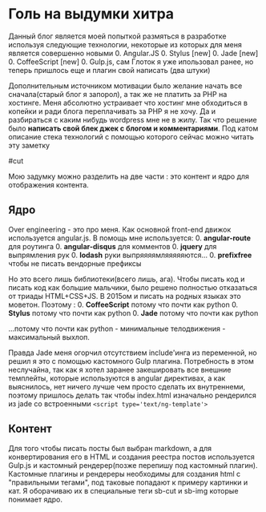 Голь на выдумки хитра
=====================

Данный блог является моей попыткой размяться в разработке используя следующие технологии, некоторые из которых для меня является
совершенно новыми
0. Angular.JS
0. Stylus [new]
0. Jade [new]
0. CoffeeScript [new]
0. Gulp.js, сам Глоток я уже ипользовал ранее, но теперь пришлось еще и плагин свой написать (два штуки)

Дополнительным источником мотивации было желание начать все сначала(старый блог я запорол), а так же не платить за PHP на
хостинге. Меня абсолютно устраивает что хостинг мне обходиться в копейки и ради блога переплачивать за PHP я не хочу.
Да и разбираться с каким нибудь wordpress мне не в жилу. Так что решение было **написать свой блек джек с
блогом и комментариями**. Под катом описание стека технологий с помощью которого сейчас можно читать эту заметку

#cut

Мою задумку можно разделить на две части : это контент и ядро для отображения контента.

Ядро
----
Over engineering - это про меня. Как основной front-end движок используется angular.js. В помощь мне используется:
0. **angular-route** для роутинга
0. **angular-disqus** для комментов
0. **jquery** для выпрямления рук
0. **lodash** руки выпряяяямляяяяяются...
0. **prefixfree** чтобы не писать вендорные префиксы


Но это всего лишь библиотеки(всего лишь, ага). Чтобы писать код и писать код как большие мальчики, было решено полностью
отказаться от триады HTML+CSS+JS. В 2015ом и писать на родных языках это моветон. Поэтому :
0. **CoffeeScript** потому что почти как python
0. **Stylus** потому что почти как python
0. **Jade** потому что почти как python

...потому что почти как python - минимальные телодвижения - максимальный выхлоп.

Правда Jade меня огорчил отсутствием include'инга из переменной, но решил я это с помощью кастомного Gulp плагина.
Потребность в этом неслучайна, так как я хотел заранее закешировать все внешние темплейты, которые используются в
angular директивах, а как выяснилось, нет ничего лучше чем просто сделать их внутреннеми, поэтому пришлось делать так
чтобы index.html изначально рендерился из jade со встроенными ```<script type='text/ng-template'>```

Контент
-------
Для того чтобы писать посты был выбран markdown, а для конвертирования его в HTML и создания реестра постов используется
Gulp.js и кастомный рендерер(позже перепишу под кастомный плагин). Кастомные плагины и рендереры необходимы для создания
html с "правильными тегами", под таковые попадают к примеру картинки и кат. Я оборачиваю их в специальные теги sb-cut и
 sb-img которые понимает ядро.